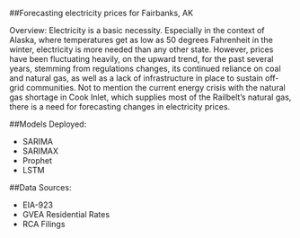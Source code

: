 ##Forecasting electricity prices for Fairbanks, AK 

Overview: Electricity is a basic necessity. Especially in the context of Alaska, where temperatures get as low as 50 degrees Fahrenheit in the winter, electricity is more needed than any other state. However, prices have been fluctuating heavily, on the upward trend, for the past several years, stemming from regulations changes, its continued reliance on coal and natural gas, as well as a lack of infrastructure in place to sustain off-grid communities. Not to mention the current energy crisis with the natural gas shortage in Cook Inlet, which supplies most of the Railbelt’s natural gas, there is a need for forecasting changes in electricity prices.


##Models Deployed: 
- SARIMA
- SARIMAX
- Prophet
- LSTM

##Data Sources: 
- EIA-923
- GVEA Residential Rates
- RCA Filings



